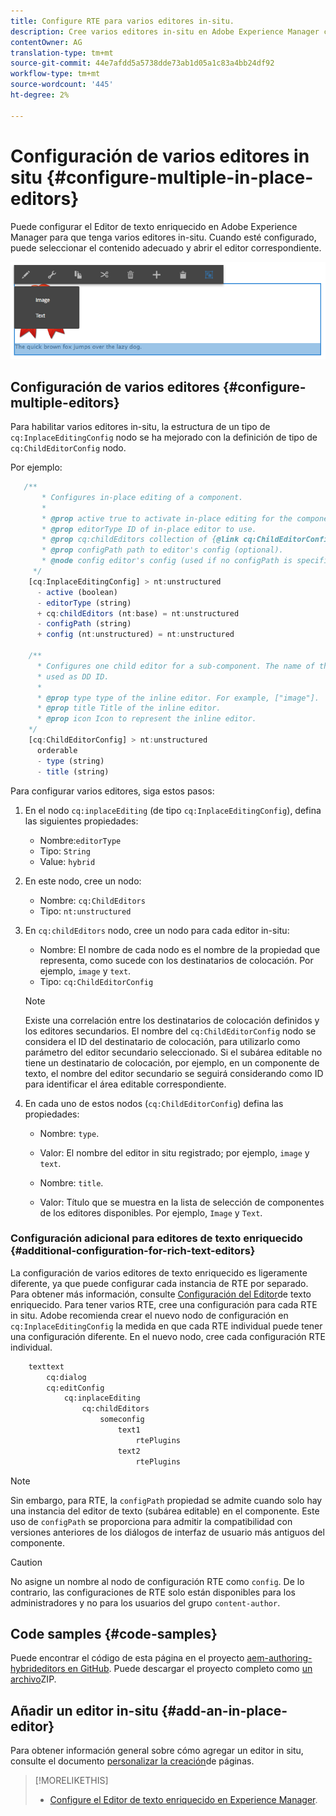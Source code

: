 ```yaml
---
title: Configure RTE para varios editores in-situ.
description: Cree varios editores in-situ en Adobe Experience Manager configurando el Editor de texto enriquecido.
contentOwner: AG
translation-type: tm+mt
source-git-commit: 44e7afdd5a5738dde73ab1d05a1c83a4bb24df92
workflow-type: tm+mt
source-wordcount: '445'
ht-degree: 2%

---
```



# Configuración de varios editores in situ {#configure-multiple-in-place-editors}

Puede configurar el Editor de texto enriquecido en Adobe Experience Manager para que tenga varios editores in-situ. Cuando esté configurado, puede seleccionar el contenido adecuado y abrir el editor correspondiente.

![Un editor in situ específico](assets/rte-inplace-editor.png)

## Configuración de varios editores {#configure-multiple-editors}

Para habilitar varios editores in-situ, la estructura de un tipo de `cq:InplaceEditingConfig` nodo se ha mejorado con la definición de tipo de `cq:ChildEditorConfig` nodo.

Por ejemplo:

```js
   /**
       * Configures in-place editing of a component.
       *
       * @prop active true to activate in-place editing for the component.
       * @prop editorType ID of in-place editor to use.
       * @prop cq:childEditors collection of {@link cq:ChildEditorConfig} nodes.
       * @prop configPath path to editor's config (optional).
       * @node config editor's config (used if no configPath is specified; optional).
     */
    [cq:InplaceEditingConfig] > nt:unstructured
      - active (boolean)
      - editorType (string)
      + cq:childEditors (nt:base) = nt:unstructured
      - configPath (string)
      + config (nt:unstructured) = nt:unstructured

    /**
      * Configures one child editor for a sub-component. The name of the this node is
      * used as DD ID.
      *
      * @prop type type of the inline editor. For example, ["image"].
      * @prop title Title of the inline editor.
      * @prop icon Icon to represent the inline editor.
    */
    [cq:ChildEditorConfig] > nt:unstructured
      orderable
      - type (string)
      - title (string)
```

Para configurar varios editores, siga estos pasos:

1. En el nodo `cq:inplaceEditing` (de tipo `cq:InplaceEditingConfig`), defina las siguientes propiedades:

   * Nombre:`editorType`
   * Tipo: `String`
   * Value: `hybrid`

1. En este nodo, cree un nodo:

   * Nombre: `cq:ChildEditors`
   * Tipo: `nt:unstructured`

1. En `cq:childEditors` nodo, cree un nodo para cada editor in-situ:

   * Nombre: El nombre de cada nodo es el nombre de la propiedad que representa, como sucede con los destinatarios de colocación. Por ejemplo, `image` y `text`.
   * Tipo: `cq:ChildEditorConfig`

   >[!NOTE]
   >
   >Existe una correlación entre los destinatarios de colocación definidos y los editores secundarios. El nombre del `cq:ChildEditorConfig` nodo se considera el ID del destinatario de colocación, para utilizarlo como parámetro del editor secundario seleccionado. Si el subárea editable no tiene un destinatario de colocación, por ejemplo, en un componente de texto, el nombre del editor secundario se seguirá considerando como ID para identificar el área editable correspondiente.

1. En cada uno de estos nodos (`cq:ChildEditorConfig`) defina las propiedades:

   * Nombre: `type`.
   * Valor: El nombre del editor in situ registrado; por ejemplo, `image` y `text`.

   * Nombre: `title`.
   * Valor: Título que se muestra en la lista de selección de componentes de los editores disponibles. Por ejemplo, `Image` y `Text`.

### Configuración adicional para editores de texto enriquecido {#additional-configuration-for-rich-text-editors}

La configuración de varios editores de texto enriquecido es ligeramente diferente, ya que puede configurar cada instancia de RTE por separado. Para obtener más información, consulte [Configuración del Editor](/help/sites-administering/rich-text-editor.md)de texto enriquecido. Para tener varios RTE, cree una configuración para cada RTE in situ. Adobe recomienda crear el nuevo nodo de configuración en `cq:InplaceEditingConfig` la medida en que cada RTE individual puede tener una configuración diferente. En el nuevo nodo, cree cada configuración RTE individual.

```xml
    texttext
        cq:dialog
        cq:editConfig
            cq:inplaceEditing
                cq:childEditors
                    someconfig
                        text1
                            rtePlugins
                        text2
                            rtePlugins
```

>[!NOTE]
>
>Sin embargo, para RTE, la `configPath` propiedad se admite cuando solo hay una instancia del editor de texto (subárea editable) en el componente. Este uso de `configPath` se proporciona para admitir la compatibilidad con versiones anteriores de los diálogos de interfaz de usuario más antiguos del componente.

>[!CAUTION]
>
>No asigne un nombre al nodo de configuración RTE como `config`. De lo contrario, las configuraciones de RTE solo están disponibles para los administradores y no para los usuarios del grupo `content-author`.

## Code samples {#code-samples}

Puede encontrar el código de esta página en el proyecto [aem-authoring-hybrideditors en GitHub](https://github.com/Adobe-Marketing-Cloud/aem-authoring-hybrideditors). Puede descargar el proyecto completo como [un archivo](https://github.com/Adobe-Marketing-Cloud/aem-authoring-hybrideditors/archive/master.zip)ZIP.

## Añadir un editor in-situ {#add-an-in-place-editor}

Para obtener información general sobre cómo agregar un editor in situ, consulte el documento [personalizar la creación](/help/sites-developing/customizing-page-authoring-touch.md#add-new-in-place-editor)de páginas.

>[!MORELIKETHIS]
>
>* [Configure el Editor de texto enriquecido en Experience Manager](/help/sites-administering/rich-text-editor.md).

